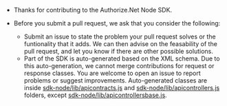 + Thanks for contributing to the Authorize.Net Node SDK.

+ Before you submit a pull request, we ask that you consider the following:

     - Submit an issue to state the problem your pull request solves or the funtionality that it adds. We can then advise on the feasability of the pull request, and let you know if there are other possible solutions.
     - Part of the SDK is auto-generated based on the XML schema. Due to this auto-generation, we cannot merge contributions for request or response classes. You are welcome to open an issue to report problems or suggest improvements. Auto-generated classes are inside [sdk-node/lib/apicontracts.js](https://github.com/AuthorizeNet/sdk-node/tree/master/lib) and [sdk-node/lib/apicontrollers.js](https://github.com/AuthorizeNet/sdk-node/tree/master/lib) folders, except [sdk-node/lib/apicontrollersbase.js](https://github.com/AuthorizeNet/sdk-node/tree/master/lib).
    